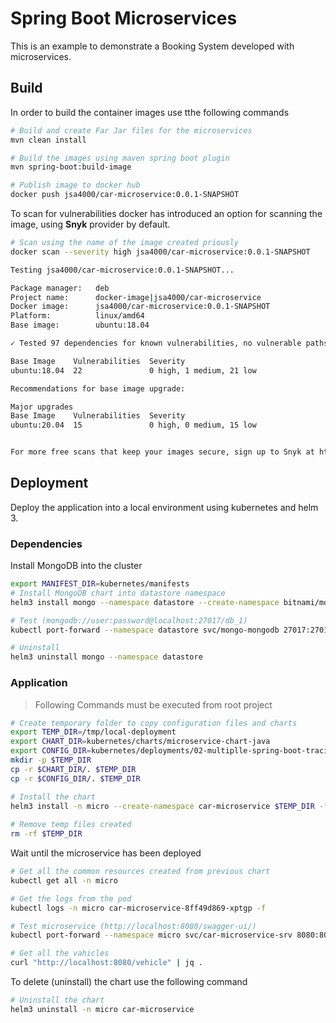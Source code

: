 # Spring Boot Microservices

This is an example to demonstrate a Booking System developed with microservices.

## Build

In order to build the container images use tthe following commands

```bash
# Build and create Far Jar files for the microservices
mvn clean install 

# Build the images using maven spring boot plugin
mvn spring-boot:build-image

# Publish image to docker hub
docker push jsa4000/car-microservice:0.0.1-SNAPSHOT
```

To scan for vulnerabilities docker has introduced an option for scanning the image, using **Snyk** provider by default.

```bash
# Scan using the name of the image created priously
docker scan --severity high jsa4000/car-microservice:0.0.1-SNAPSHOT

Testing jsa4000/car-microservice:0.0.1-SNAPSHOT...

Package manager:   deb
Project name:      docker-image|jsa4000/car-microservice
Docker image:      jsa4000/car-microservice:0.0.1-SNAPSHOT
Platform:          linux/amd64
Base image:        ubuntu:18.04

✓ Tested 97 dependencies for known vulnerabilities, no vulnerable paths found.

Base Image    Vulnerabilities  Severity
ubuntu:18.04  22               0 high, 1 medium, 21 low

Recommendations for base image upgrade:

Major upgrades
Base Image    Vulnerabilities  Severity
ubuntu:20.04  15               0 high, 0 medium, 15 low


For more free scans that keep your images secure, sign up to Snyk at https://dockr.ly/3ePqVcp
```

## Deployment

Deploy the application into a local environment using kubernetes and helm 3.

### Dependencies

Install MongoDB into the cluster

```bash
export MANIFEST_DIR=kubernetes/manifests
# Install MongoDB chart into datastore namespace
helm3 install mongo --namespace datastore --create-namespace bitnami/mongodb --version 10.19.0 -f $MANIFEST_DIR/mongodb-values.yaml

# Test (mongodb://user:password@localhost:27017/db_1)
kubectl port-forward --namespace datastore svc/mongo-mongodb 27017:27017

# Uninstall
helm3 uninstall mongo --namespace datastore
```

### Application

> Following Commands must be executed from root project

```bash
# Create temporary folder to copy configuration files and charts
export TEMP_DIR=/tmp/local-deployment
export CHART_DIR=kubernetes/charts/microservice-chart-java
export CONFIG_DIR=kubernetes/deployments/02-multiplle-spring-boot-tracing/car-microservice/LOCAL
mkdir -p $TEMP_DIR
cp -r $CHART_DIR/. $TEMP_DIR
cp -r $CONFIG_DIR/. $TEMP_DIR

# Install the chart
helm3 install -n micro --create-namespace car-microservice $TEMP_DIR -f $TEMP_DIR/values.yaml
 
# Remove temp files created
rm -rf $TEMP_DIR
```

Wait until the microservice has been deployed

```bash
# Get all the common resources created from previous chart
kubectl get all -n micro

# Get the logs from the pod
kubectl logs -n micro car-microservice-8ff49d869-xptgp -f

# Test microservice (http://localhost:8080/swagger-ui/)
kubectl port-forward --namespace micro svc/car-microservice-srv 8080:80

# Get all the vahicles
curl "http://localhost:8080/vehicle" | jq .
```

To delete (uninstall) the chart use the following command

```bash
# Uninstall the chart
helm3 uninstall -n micro car-microservice
```

